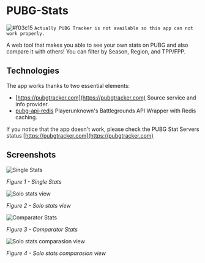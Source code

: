 # PUBG-Stats

![#f03c15](https://placehold.it/15/f03c15/000000?text=+) `Actually PUBG Tracker is not available so this app can not work properly.`

A web tool that makes you able to see your own stats on PUBG and also compare it with others! You can filter by Season, Region, and TPP/FPP.

## Technologies

The app works thanks to two essential elements:

- [https://pubgtracker.com](https://pubgtracker.com) Source service and info provider.
- [pubg-api-redis](https://github.com/javilobo8/pubg-api-redis) Playerunknown's Battlegrounds API Wrapper with Redis caching.

If you notice that the app doesn't work, please check the PUBG Stat Servers status [https://pubgtracker.com](https://pubgtracker.com) 

## Screenshots

![Single Stats](https://i.gyazo.com/6dad60adae96f324f395a049f2843d37.png)

*Figure 1 - Single Stats*

![Solo stats view](https://i.gyazo.com/d42e742e519b87333e81887e935cae68.png)

*Figure 2 - Solo stats view*

![Comparator Stats](https://i.gyazo.com/39c70309ead975aa0d478f40ff679a17.png)

*Figure 3 - Comparator Stats*

![Solo stats comparasion view](https://i.gyazo.com/f3349a581180c91a3441908663e5a3e3.png)

*Figure 4 - Solo stats comparasion view*

